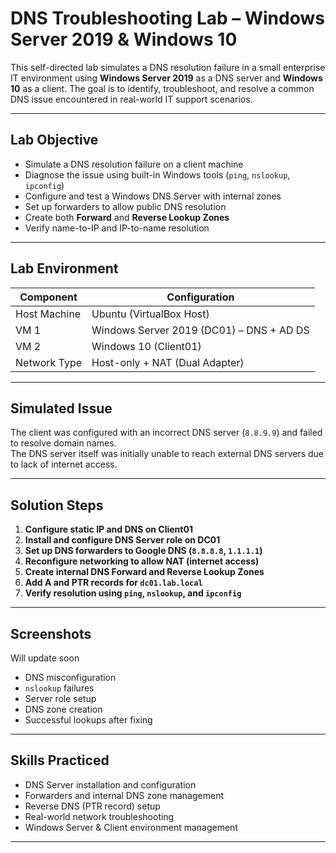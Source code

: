 # DNS Troubleshooting Lab – Windows Server 2019 & Windows 10

This self-directed lab simulates a DNS resolution failure in a small enterprise IT environment using **Windows Server 2019** as a DNS server and **Windows 10** as a client. The goal is to identify, troubleshoot, and resolve a common DNS issue encountered in real-world IT support scenarios.

---

## Lab Objective

- Simulate a DNS resolution failure on a client machine
- Diagnose the issue using built-in Windows tools (`ping`, `nslookup`, `ipconfig`)
- Configure and test a Windows DNS Server with internal zones
- Set up forwarders to allow public DNS resolution
- Create both **Forward** and **Reverse Lookup Zones**
- Verify name-to-IP and IP-to-name resolution

---

## Lab Environment

| Component      | Configuration            |
|----------------|--------------------------|
| Host Machine   | Ubuntu (VirtualBox Host) |
| VM 1           | Windows Server 2019 (DC01) – DNS + AD DS |
| VM 2           | Windows 10 (Client01)     |
| Network Type   | Host-only + NAT (Dual Adapter) |

---

## Simulated Issue

The client was configured with an incorrect DNS server (`8.8.9.9`) and failed to resolve domain names.  
The DNS server itself was initially unable to reach external DNS servers due to lack of internet access.

---

## Solution Steps

1. **Configure static IP and DNS on Client01**
2. **Install and configure DNS Server role on DC01**
3. **Set up DNS forwarders to Google DNS (`8.8.8.8`, `1.1.1.1`)**
4. **Reconfigure networking to allow NAT (internet access)**
5. **Create internal DNS Forward and Reverse Lookup Zones**
6. **Add A and PTR records for `dc01.lab.local`**
7. **Verify resolution using `ping`, `nslookup`, and `ipconfig`**

---

## Screenshots
Will update soon

- DNS misconfiguration
- `nslookup` failures
- Server role setup
- DNS zone creation
- Successful lookups after fixing

---

## Skills Practiced

- DNS Server installation and configuration
- Forwarders and internal DNS zone management
- Reverse DNS (PTR record) setup
- Real-world network troubleshooting
- Windows Server & Client environment management

---


